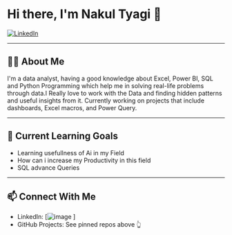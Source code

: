 # Hi there, I'm Nakul Tyagi 👋

[![LinkedIn](https://img.shields.io/badge/LinkedIn-blue?logo=linkedin)](https://www.linkedin.com/in/nakul-tyagi-77563926a/)

---

## 🙋‍♂️ About Me

I'm a data analyst, having a good knowledge about  Excel, Power BI, SQL and Python Programming which help me in solving real-life problems through data.I Really love to work with the Data and finding hidden patterns and useful insights from it.
Currently working on projects that include dashboards, Excel macros, and Power Query.

---

## 📌 Current Learning Goals
- Learning usefullness of Ai in my Field
- How can i increase my Productivity in this field 
- SQL advance Queries

---

## 📫 Connect With Me
- LinkedIn: [![image](https://github.com/user-attachments/assets/1597fa68-3bfc-4e84-8032-2113ffa67d97)
]
- GitHub Projects: See pinned repos above 👆

